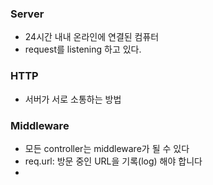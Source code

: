 ### Server

- 24시간 내내 온라인에 연결된 컴퓨터
- request를 listening 하고 있다.

### HTTP

- 서버가 서로 소통하는 방법

### Middleware

- 모든 controller는 middleware가 될 수 있다
- req.url: 방문 중인 URL을 기록(log) 해야 합니다
-  